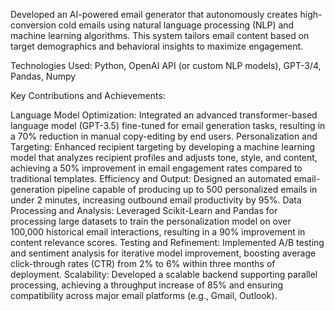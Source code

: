 Developed an AI-powered email generator that autonomously creates high-conversion cold emails using natural language processing (NLP) and machine learning algorithms. This system tailors email content based on target demographics and behavioral insights to maximize engagement.

Technologies Used: Python, OpenAI API (or custom NLP models), GPT-3/4, Pandas, Numpy

Key Contributions and Achievements:

Language Model Optimization: Integrated an advanced transformer-based language model (GPT-3.5) fine-tuned for email generation tasks, resulting in a 70% reduction in manual copy-editing by end users.
Personalization and Targeting: Enhanced recipient targeting by developing a machine learning model that analyzes recipient profiles and adjusts tone, style, and content, achieving a 50% improvement in email engagement rates compared to traditional templates.
Efficiency and Output: Designed an automated email-generation pipeline capable of producing up to 500 personalized emails in under 2 minutes, increasing outbound email productivity by 95%.
Data Processing and Analysis: Leveraged Scikit-Learn and Pandas for processing large datasets to train the personalization model on over 100,000 historical email interactions, resulting in a 90% improvement in content relevance scores.
Testing and Refinement: Implemented A/B testing and sentiment analysis for iterative model improvement, boosting average click-through rates (CTR) from 2% to 6% within three months of deployment.
Scalability: Developed a scalable backend supporting parallel processing, achieving a throughput increase of 85% and ensuring compatibility across major email platforms (e.g., Gmail, Outlook).
